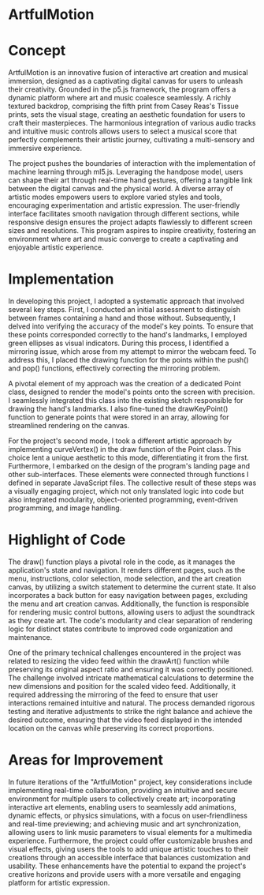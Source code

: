 # ArtfulMotion

# Concept

ArtfulMotion is an innovative fusion of interactive art creation and musical immersion, designed as a captivating digital canvas for users to unleash their creativity. Grounded in the p5.js framework, the program offers a dynamic platform where art and music coalesce seamlessly. A richly textured backdrop, comprising the fifth print from Casey Reas's Tissue prints, sets the visual stage, creating an aesthetic foundation for users to craft their masterpieces. The harmonious integration of various audio tracks and intuitive music controls allows users to select a musical score that perfectly complements their artistic journey, cultivating a multi-sensory and immersive experience.

The project pushes the boundaries of interaction with the implementation of machine learning through ml5.js. Leveraging the handpose model, users can shape their art through real-time hand gestures, offering a tangible link between the digital canvas and the physical world. A diverse array of artistic modes empowers users to explore varied styles and tools, encouraging experimentation and artistic expression. The user-friendly interface facilitates smooth navigation through different sections, while responsive design ensures the project adapts flawlessly to different screen sizes and resolutions. This program aspires to inspire creativity, fostering an environment where art and music converge to create a captivating and enjoyable artistic experience.

# Implementation

In developing this project, I adopted a systematic approach that involved several key steps. First, I conducted an initial assessment to distinguish between frames containing a hand and those without. Subsequently, I delved into verifying the accuracy of the model's key points. To ensure that these points corresponded correctly to the hand's landmarks, I employed green ellipses as visual indicators. During this process, I identified a mirroring issue, which arose from my attempt to mirror the webcam feed. To address this, I placed the drawing function for the points within the push() and pop() functions, effectively correcting the mirroring problem.

A pivotal element of my approach was the creation of a dedicated Point class, designed to render the model's points onto the screen with precision. I seamlessly integrated this class into the existing sketch responsible for drawing the hand's landmarks. I also fine-tuned the drawKeyPoint() function to generate points that were stored in an array, allowing for streamlined rendering on the canvas.

For the project's second mode, I took a different artistic approach by implementing curveVertex() in the draw function of the Point class. This choice lent a unique aesthetic to this mode, differentiating it from the first. Furthermore, I embarked on the design of the program's landing page and other sub-interfaces. These elements were connected through functions I defined in separate JavaScript files. The collective result of these steps was a visually engaging project, which not only translated logic into code but also integrated modularity, object-oriented programming, event-driven programming, and image handling.

# Highlight of Code

 The draw() function plays a pivotal role in the code, as it manages the application's state and navigation. It renders different pages, such as the menu, instructions, color selection, mode selection, and the art creation canvas, by utilizing a switch statement to determine the current state. It also incorporates a back button for easy navigation between pages, excluding the menu and art creation canvas. Additionally, the function is responsible for rendering music control buttons, allowing users to adjust the soundtrack as they create art. The code's modularity and clear separation of rendering logic for distinct states contribute to improved code organization and maintenance.

One of the primary technical challenges encountered in the project was related to resizing the video feed within the drawArt() function while preserving its original aspect ratio and ensuring it was correctly positioned. The challenge involved intricate mathematical calculations to determine the new dimensions and position for the scaled video feed. Additionally, it required addressing the mirroring of the feed to ensure that user interactions remained intuitive and natural. The process demanded rigorous testing and iterative adjustments to strike the right balance and achieve the desired outcome, ensuring that the video feed displayed in the intended location on the canvas while preserving its correct proportions.

# Areas for Improvement

In future iterations of the "ArtfulMotion" project, key considerations include implementing real-time collaboration, providing an intuitive and secure environment for multiple users to collectively create art; incorporating interactive art elements, enabling users to seamlessly add animations, dynamic effects, or physics simulations, with a focus on user-friendliness and real-time previewing; and achieving music and art synchronization, allowing users to link music parameters to visual elements for a multimedia experience. Furthermore, the project could offer customizable brushes and visual effects, giving users the tools to add unique artistic touches to their creations through an accessible interface that balances customization and usability. These enhancements have the potential to expand the project's creative horizons and provide users with a more versatile and engaging platform for artistic expression.